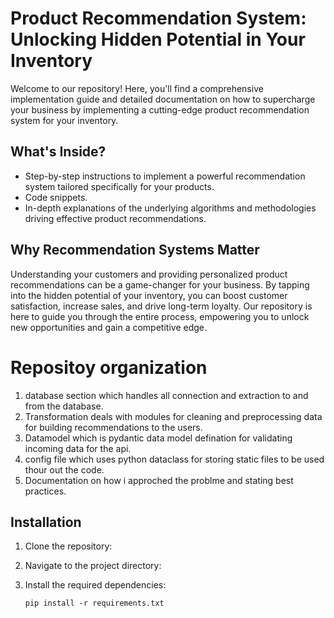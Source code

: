 # Product Recommendation System: Unlocking Hidden Potential in Your Inventory

Welcome to our repository! Here, you'll find a comprehensive implementation guide and detailed documentation on how to supercharge your business by implementing a cutting-edge product recommendation system for your inventory.

## What's Inside?

- Step-by-step instructions to implement a powerful recommendation system tailored specifically for your products.
- Code snippets.
- In-depth explanations of the underlying algorithms and methodologies driving effective product recommendations.

## Why Recommendation Systems Matter

Understanding your customers and providing personalized product recommendations can be a game-changer for your business. By tapping into the hidden potential of your inventory, you can boost customer satisfaction, increase sales, and drive long-term loyalty. Our repository is here to guide you through the entire process, empowering you to unlock new opportunities and gain a competitive edge.


# Repositoy organization

1.  database section which handles all connection and extraction to and from the database.
3. Transformation deals with modules for cleaning and preprocessing data for building recommendations to the users.
4.  Datamodel which is pydantic data model defination for validating incoming data for the api.
5.  config file which uses python dataclass for storing static files to be used thour  out the code.
6.  Documentation on how i approched the problme and stating best practices.

## Installation

1. Clone the repository:

2. Navigate to the project directory:

3. Install the required dependencies:
     ```
     pip install -r requirements.txt
    ```
